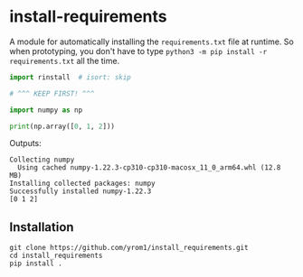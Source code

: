 # install-requirements

A module for automatically installing the `requirements.txt` file at runtime. So when prototyping, you don't have to type `python3 -m pip install -r requirements.txt` all the time.

```py
import rinstall  # isort: skip

# ^^^ KEEP FIRST! ^^^

import numpy as np

print(np.array([0, 1, 2]))
```

Outputs:

```
Collecting numpy
  Using cached numpy-1.22.3-cp310-cp310-macosx_11_0_arm64.whl (12.8 MB)
Installing collected packages: numpy
Successfully installed numpy-1.22.3
[0 1 2]
```

## Installation

```
git clone https://github.com/yrom1/install_requirements.git
cd install_requirements
pip install .
```
